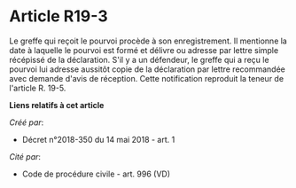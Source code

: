 # Article R19-3

Le greffe qui reçoit le pourvoi procède à son enregistrement. Il mentionne la date à laquelle le pourvoi est formé et délivre
ou adresse par lettre simple récépissé de la déclaration. S'il y a un défendeur, le greffe qui a reçu le pourvoi lui adresse
aussitôt copie de la déclaration par lettre recommandée avec demande d'avis de réception. Cette notification reproduit la
teneur de l'article R. 19-5.

**Liens relatifs à cet article**

_Créé par_:

  - Décret n°2018-350 du 14 mai 2018 - art. 1

_Cité par_:

  - Code de procédure civile - art. 996 (VD)
